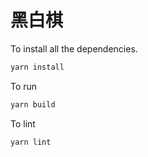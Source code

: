 # 黑白棋

To install all the dependencies.

``` sh
yarn install
```

To run

``` sh
yarn build
```

To lint

``` sh
yarn lint
```
